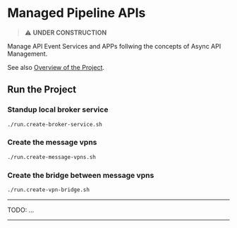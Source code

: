 # Managed Pipeline APIs

> :warning: **UNDER CONSTRUCTION**

Manage API Event Services and APPs follwing the concepts of Async API Management.

See also [Overview of the Project](./ProjectOverview.md).


## Run the Project

### Standup local broker service
````bash
./run.create-broker-service.sh
````
### Create the message vpns
````bash
./run.create-message-vpns.sh
````
### Create the bridge between message vpns
````bash
./run.create-vpn-bridge.sh
````

---

TODO: ...

---

